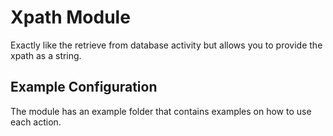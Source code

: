 # Xpath Module

Exactly like the retrieve from database activity but allows you to provide the xpath as a string. 



## Example Configuration


The module has an example folder that contains examples on how to use each action. 
